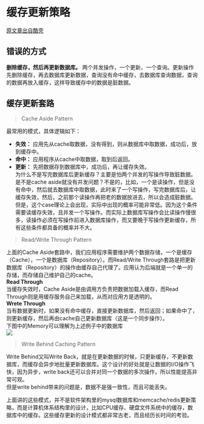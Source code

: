 # 缓存更新策略
[原文章出自酷壳](http://coolshell.cn/articles/17416.html)    
## 错误的方式    
**删除缓存，然后再更新数据库。** 两个并发操作，一个更新，一个查询。更新操作先删除缓存，再去数据库更新数据，查询没有命中缓存，去数据库查询数据，查询的数据再放入缓存，这样导致缓存中的数据是脏数据。    
## 缓存更新套路
> Cache Aside Pattern    

最常用的模式，具体逻辑如下：    
+ **失效：** 应用先从cache取数据，没有得到，则从数据库中取数据，成功后，放到缓存中。
+ **命中：** 应用程序从cache中取数据，取到后返回。
+ **更新：** 先把数据存到数据库中，成功后，再让缓存失效。    
为什么不是写完数据库后更新缓存？主要是怕两个并发的写操作导致脏数据。
是不是cache aside就没有并发问题？不是的，比如，一个是读操作，但是没有命中，然后就去数据库中取数据，此时来了一个写操作，写完数据库后，让缓存失效，然后，之前那个读操作再把老的数据放进去，所以会造成脏数据。    
但是，这个case理论上会出现，实际中出现的概率可能非常低。因为这个条件需要读缓存失效，且并发一个写操作。而实际上数据库写操作会比读操作慢很多，读操作必须在写操作前进入数据库操作，而又要晚于写操作更新缓存，所有这些条件都具备的概率并不大。    

> Read/Write Through Pattern

上面的Cache Aside套路中，我们应用程序需要维护两个数据存储，一个是缓存（Cache），一个是数据库（Repository）。而Read/Write Through套路是把更新数据库（Repository）的操作由缓存自己代理了。应用认为后端就是一个单一的存储，而存储自己维护自己的cache。    
**Read Through**    
当缓存失效时，Cache Aside是由调用方负责把数据加载入缓存，而Read Through则是用缓存服务自己来加载，从而对应用方是透明的。    
**Wrete Through**    
当有数据更新时，如果没有命中缓存，直接更新数据库，然后返回；如果命中了，则更新缓存，然后再由cache自己更新数据库（这是一个同步操作）。    
下图中的Memory可以理解为上述例子中的数据库    
![](http://coolshell.cn//wp-content/uploads/2016/07/460px-Write-through_with_no-write-allocation.svg_.png)    
> Write Behind Caching Pattern

Write Behind又叫Write Back，就是在更新数据的时候，只更新缓存，不更新数据库，而缓存会异步地批量更新数据库。这个设计的好处就是让数据的I/O操作飞快，因为异步，write back还可以合并对同一个数据的多次操作，所以性能提高非常可观。    
但是write behind带来的问题是，数据不是强一致性，而且可能丢失。    

上面讲的这些模式，并不是软件架构里的mysql数据库和memcache/redis更新策略，而是计算机体系结构里的设计，比如CPU缓存、硬盘文件系统中的缓存，数据库中的缓存。这些缓存更新的设计模式都非常古老，而且经历长时间的考验。
